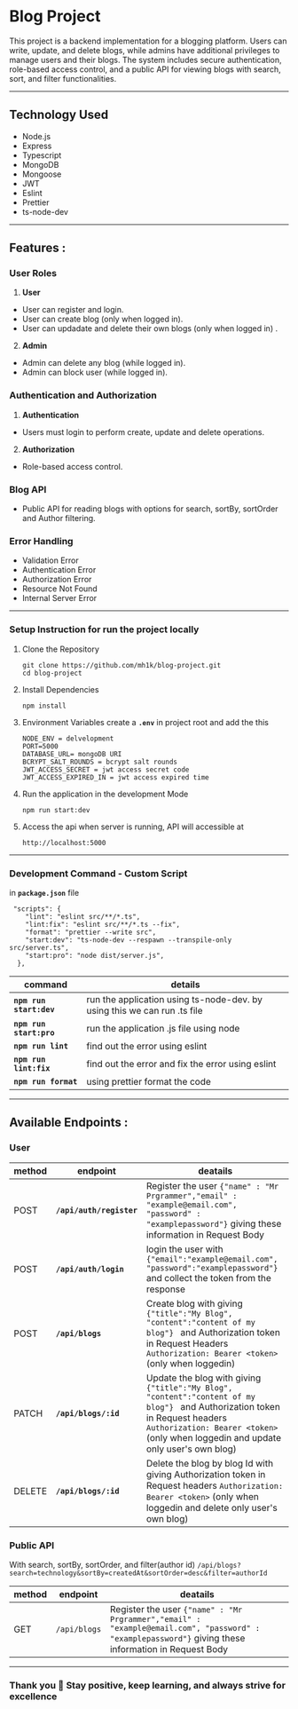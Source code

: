 # Blog Project

This project is a backend implementation for a blogging platform. Users can write, update, and delete blogs, while admins have additional privileges to manage users and their blogs. The system includes secure authentication, role-based access control, and a public API for viewing blogs with search, sort, and filter functionalities.

---

## **Technology Used**
 - Node.js
 - Express
 - Typescript
 - MongoDB
 - Mongoose
 - JWT
 - Eslint
 - Prettier
 - ts-node-dev


---

## **Features :**

### User Roles

1. **User**
 - User can register and login.
 - User can create blog (only when logged in).
 - User can updadate and delete their own blogs (only when logged in) .
  
2. **Admin**
 - Admin can delete any blog (while logged in).
 - Admin can block user (while logged in).
  
### Authentication and Authorization

1. **Authentication**
 - Users must login to perform create, update and delete operations.

2. **Authorization**
 - Role-based access control.

### Blog API

 - Public API for reading blogs with options for search, sortBy, sortOrder and Author filtering.

### Error Handling
 - Validation Error
 - Authentication Error
 - Authorization Error
 - Resource Not Found
 - Internal Server Error


---

### Setup Instruction for run the project locally

1. Clone the Repository
    ```
   git clone https://github.com/mh1k/blog-project.git
   cd blog-project
   ```
2. Install Dependencies
   ```
   npm install
   ```
3. Environment Variables
   create a **`.env`** in project root and add the this
   ```
   NODE_ENV = delvelopment
   PORT=5000
   DATABASE_URL= mongoDB URI
   BCRYPT_SALT_ROUNDS = bcrypt salt rounds
   JWT_ACCESS_SECRET = jwt access secret code
   JWT_ACCESS_EXPIRED_IN = jwt access expired time

   ```
4. Run the application in the development Mode
   ```
   npm run start:dev
   ```
5. Access the api
   when server is running, API will accessible at
   ```
   http://localhost:5000
   ```
***
### **Development Command - Custom Script**
in **`package.json`** file

```
 "scripts": {
    "lint": "eslint src/**/*.ts",
    "lint:fix": "eslint src/**/*.ts --fix",
    "format": "prettier --write src",
    "start:dev": "ts-node-dev --respawn --transpile-only src/server.ts",
    "start:pro": "node dist/server.js",
  },
```
| command                 | details                                                                             |
|-------------------------|-----------------------------------------------------------------------------|
|**`npm run start:dev`**  | run the application using ts-node-dev. by using this we can run .ts file| 
|**`npm run start:pro`**  | run the application .js file using node |
|**`npm run lint`**       | find out the error using eslint |
|**`npm run lint:fix`**   | find out the error and fix the error using eslint |
|**`npm run format`**     | using prettier format the code |

---
## **Available Endpoints :**
### **User**

| method      | endpoint                               | deatails    |
|-------------|----------------------------------------|-------------|
| POST        | **`/api/auth/register`**                    | Register the user ```{"name" : "Mr Prgrammer","email" : "example@email.com", "password" : "examplepassword"}``` giving these information in Request Body |
| POST        | **`/api/auth/login`**                    | login the user with ```{"email":"example@email.com", "password":"examplepassword"} ``` and collect the token from the response|
| POST        | **`/api/blogs`**                    | Create blog with giving ```{"title":"My Blog", "content":"content of my blog"} ``` and Authorization token in Request Headers ``Authorization: Bearer <token>`` (only when loggedin) |
| PATCH       | **`/api/blogs/:id`**                    | Update the blog with giving ```{"title":"My Blog", "content":"content of my blog"} ``` and Authorization token in Request headers ``Authorization: Bearer <token>`` (only when loggedin and update only user's own blog) |
| DELETE       | **`/api/blogs/:id`**                    | Delete the blog by blog Id with giving Authorization token in Request headers ``Authorization: Bearer <token>`` (only when loggedin and delete only user's own blog) |

### **Public API**

With search, sortBy, sortOrder, and filter(author id)
`/api/blogs?search=technology&sortBy=createdAt&sortOrder=desc&filter=authorId`

| method      | endpoint                               | deatails    |
|-------------|----------------------------------------|-------------|
| GET        | `/api/blogs`                    | Register the user ```{"name" : "Mr Prgrammer","email" : "example@email.com", "password" : "examplepassword"}``` giving these information in Request Body |
---

### Thank you 🙂 Stay positive, keep learning, and always strive for excellence 
